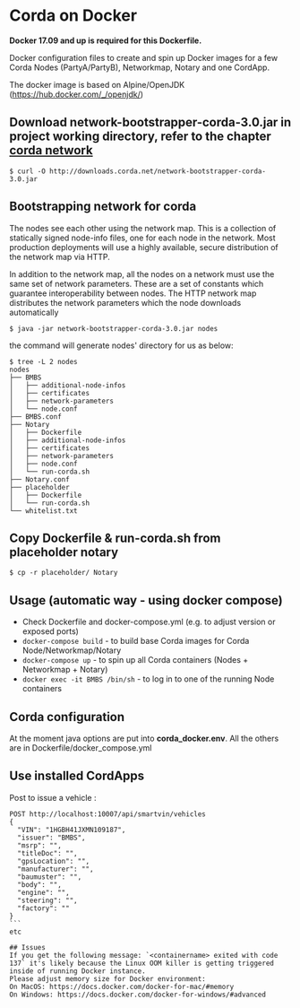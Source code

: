 # Corda on Docker

**Docker 17.09 and up is required for this Dockerfile.**

Docker configuration files to create and spin up Docker images for a few Corda Nodes (PartyA/PartyB), Networkmap, Notary and one CordApp.

The docker image is based on Alpine/OpenJDK (https://hub.docker.com/_/openjdk/)


## Download network-bootstrapper-corda-3.0.jar in project working directory, refer to the chapter [corda network](https://docs.corda.net/setting-up-a-corda-network.html?highlight=bootstrap#whitelisting-contracts)
```
$ curl -O http://downloads.corda.net/network-bootstrapper-corda-3.0.jar

```

## Bootstrapping network for corda
The nodes see each other using the network map. This is a collection of statically signed node-info files, one for each node in the network. Most production deployments will use a highly available, secure distribution of the network map via HTTP.

In addition to the network map, all the nodes on a network must use the same set of network parameters. These are a set of constants which guarantee interoperability between nodes. The HTTP network map distributes the network parameters which the node downloads automatically

```
$ java -jar network-bootstrapper-corda-3.0.jar nodes
``` 
the command will generate nodes' directory for us as below:

```
$ tree -L 2 nodes
nodes
├── BMBS
│   ├── additional-node-infos
│   ├── certificates
│   ├── network-parameters
│   └── node.conf
├── BMBS.conf
├── Notary
│   ├── Dockerfile
│   ├── additional-node-infos
│   ├── certificates
│   ├── network-parameters
│   ├── node.conf
│   └── run-corda.sh
├── Notary.conf
├── placeholder
│   ├── Dockerfile
│   └── run-corda.sh
└── whitelist.txt
```

## Copy Dockerfile & run-corda.sh from placeholder notary
```
$ cp -r placeholder/ Notary
```

## Usage (automatic way - using docker compose)

* Check Dockerfile and docker-compose.yml (e.g. to adjust version or exposed ports)
* `docker-compose build` - to build base Corda images for Corda Node/Networkmap/Notary
* `docker-compose up` - to spin up all Corda containers (Nodes + Networkmap + Notary)
* `docker exec -it BMBS /bin/sh` - to log in to one of the running Node containers

## Corda configuration
At the moment java options are put into **corda_docker.env**. All the others are in Dockerfile/docker_compose.yml

## Use installed CordApps
Post to issue a vehicle :

````
POST http://localhost:10007/api/smartvin/vehicles
{
  "VIN": "1HGBH41JXMN109187",
  "issuer": "BMBS",
  "msrp": "",
  "titleDoc": "",
  "gpsLocation": "",
  "manufacturer": "",
  "baumuster": "",
  "body": "",
  "engine": "",
  "steering": "",
  "factory": ""
}
```
etc

## Issues
If you get the following message: `<containername> exited with code 137` it's likely because the Linux OOM killer is getting triggered inside of running Docker instance.
Please adjust memory size for Docker environment:
On MacOS: https://docs.docker.com/docker-for-mac/#memory
On Windows: https://docs.docker.com/docker-for-windows/#advanced
